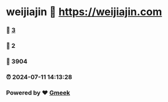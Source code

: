 # weijiajin :link: https://weijiajin.com 
### :page_facing_up: [3](https://weijiajin.com/tag.html) 
### :speech_balloon: 2 
### :hibiscus: 3904 
### :alarm_clock: 2024-07-11 14:13:28 
### Powered by :heart: [Gmeek](https://github.com/Meekdai/Gmeek)
